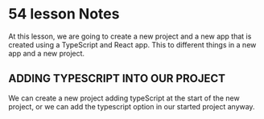 # 54 lesson Notes

At this lesson, we are going to create a new project and a new app that is created using a TypeScript and
React app. This to different things in a new app and a new project.

## ADDING TYPESCRIPT INTO OUR PROJECT

We can create a new project adding typeScript at the start of the new project, or we can add the
typescript option in our started project anyway.